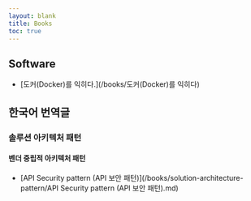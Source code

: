 ```yaml
---
layout: blank
title: Books
toc: true
---
```

## Software
* [도커(Docker)를 익히다.](/books/도커(Docker)를 익히다)

## 한국어 번역글
### 솔루션 아키텍처 패턴
#### 벤더 중립적 아키텍처 패턴
* [API Security pattern (API 보안 패턴)](/books/solution-architecture-pattern/API Security pattern (API 보안 패턴).md)

